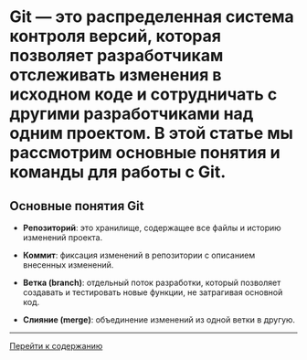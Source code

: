 # **Git** — это распределенная система контроля версий, которая позволяет разработчикам отслеживать изменения в исходном коде и сотрудничать с другими разработчиками над одним проектом. В этой статье мы рассмотрим основные понятия и команды для работы с Git.

## Основные понятия Git

-  **Репозиторий**: это хранилище, содержащее все файлы и историю изменений проекта.

-  **Коммит**: фиксация изменений в репозитории с описанием внесенных изменений.

-  **Ветка (branch)**: отдельный поток разработки, который позволяет создавать и тестировать новые функции, не затрагивая основной код.

-  **Слияние (merge)**: объединение изменений из одной ветки в другую.
___

[Перейти к содержанию](главная.md) 